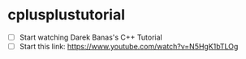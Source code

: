 # cplusplustutorial
- [ ] Start watching Darek Banas's C++ Tutorial
- [ ] Start this link: https://www.youtube.com/watch?v=N5HgK1bTLOg
